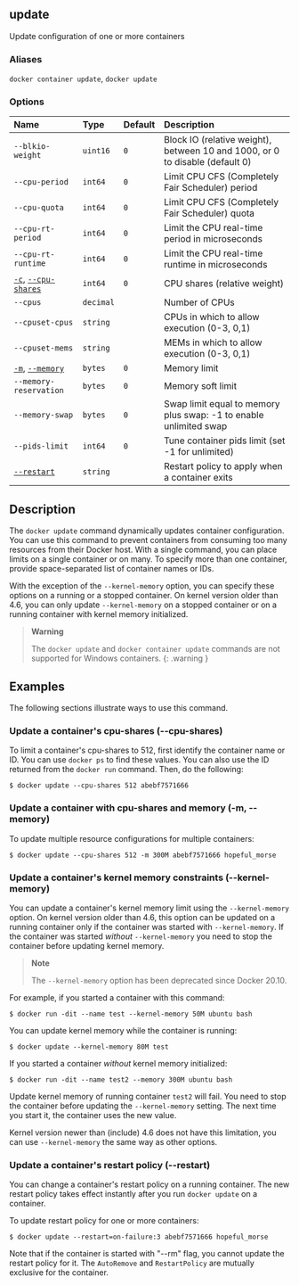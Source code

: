 ## update

<!---MARKER_GEN_START-->
Update configuration of one or more containers

### Aliases

`docker container update`, `docker update`

### Options

| Name                                               | Type      | Default | Description                                                                  |
|:---------------------------------------------------|:----------|:--------|:-----------------------------------------------------------------------------|
| `--blkio-weight`                                   | `uint16`  | `0`     | Block IO (relative weight), between 10 and 1000, or 0 to disable (default 0) |
| `--cpu-period`                                     | `int64`   | `0`     | Limit CPU CFS (Completely Fair Scheduler) period                             |
| `--cpu-quota`                                      | `int64`   | `0`     | Limit CPU CFS (Completely Fair Scheduler) quota                              |
| `--cpu-rt-period`                                  | `int64`   | `0`     | Limit the CPU real-time period in microseconds                               |
| `--cpu-rt-runtime`                                 | `int64`   | `0`     | Limit the CPU real-time runtime in microseconds                              |
| [`-c`](#cpu-shares), [`--cpu-shares`](#cpu-shares) | `int64`   | `0`     | CPU shares (relative weight)                                                 |
| `--cpus`                                           | `decimal` |         | Number of CPUs                                                               |
| `--cpuset-cpus`                                    | `string`  |         | CPUs in which to allow execution (0-3, 0,1)                                  |
| `--cpuset-mems`                                    | `string`  |         | MEMs in which to allow execution (0-3, 0,1)                                  |
| [`-m`](#memory), [`--memory`](#memory)             | `bytes`   | `0`     | Memory limit                                                                 |
| `--memory-reservation`                             | `bytes`   | `0`     | Memory soft limit                                                            |
| `--memory-swap`                                    | `bytes`   | `0`     | Swap limit equal to memory plus swap: -1 to enable unlimited swap            |
| `--pids-limit`                                     | `int64`   | `0`     | Tune container pids limit (set -1 for unlimited)                             |
| [`--restart`](#restart)                            | `string`  |         | Restart policy to apply when a container exits                               |


<!---MARKER_GEN_END-->

## Description

The `docker update` command dynamically updates container configuration.
You can use this command to prevent containers from consuming too many
resources from their Docker host.  With a single command, you can place
limits on a single container or on many. To specify more than one container,
provide space-separated list of container names or IDs.

With the exception of the `--kernel-memory` option, you can specify these
options on a running or a stopped container. On kernel version older than
4.6, you can only update `--kernel-memory` on a stopped container or on
a running container with kernel memory initialized.

> **Warning**
>
> The `docker update` and `docker container update` commands are not supported
> for Windows containers.
{: .warning }

## Examples

The following sections illustrate ways to use this command.

### <a name="cpu-shares"></a> Update a container's cpu-shares (--cpu-shares)

To limit a container's cpu-shares to 512, first identify the container
name or ID. You can use `docker ps` to find these values. You can also
use the ID returned from the `docker run` command.  Then, do the following:

```console
$ docker update --cpu-shares 512 abebf7571666
```

### <a name="memory"></a> Update a container with cpu-shares and memory (-m, --memory)

To update multiple resource configurations for multiple containers:

```console
$ docker update --cpu-shares 512 -m 300M abebf7571666 hopeful_morse
```

### <a name="kernel-memory"></a> Update a container's kernel memory constraints (--kernel-memory)

You can update a container's kernel memory limit using the `--kernel-memory`
option. On kernel version older than 4.6, this option can be updated on a
running container only if the container was started with `--kernel-memory`.
If the container was started *without* `--kernel-memory` you need to stop
the container before updating kernel memory.

> **Note**
>
> The `--kernel-memory` option has been deprecated since Docker 20.10.

For example, if you started a container with this command:

```console
$ docker run -dit --name test --kernel-memory 50M ubuntu bash
```

You can update kernel memory while the container is running:

```console
$ docker update --kernel-memory 80M test
```

If you started a container *without* kernel memory initialized:

```console
$ docker run -dit --name test2 --memory 300M ubuntu bash
```

Update kernel memory of running container `test2` will fail. You need to stop
the container before updating the `--kernel-memory` setting. The next time you
start it, the container uses the new value.

Kernel version newer than (include) 4.6 does not have this limitation, you
can use `--kernel-memory` the same way as other options.

### <a name="restart"></a> Update a container's restart policy (--restart)

You can change a container's restart policy on a running container. The new
restart policy takes effect instantly after you run `docker update` on a
container.

To update restart policy for one or more containers:

```console
$ docker update --restart=on-failure:3 abebf7571666 hopeful_morse
```

Note that if the container is started with "--rm" flag, you cannot update the restart
policy for it. The `AutoRemove` and `RestartPolicy` are mutually exclusive for the
container.
